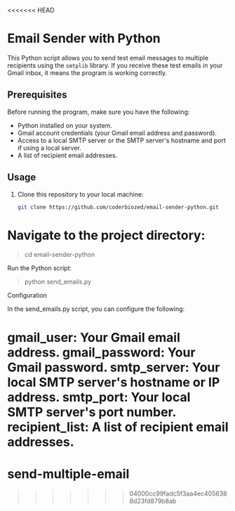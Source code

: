 <<<<<<< HEAD
# Email Sender with Python

This Python script allows you to send test email messages to multiple recipients using the `smtplib` library. If you receive these test emails in your Gmail inbox, it means the program is working correctly.

## Prerequisites

Before running the program, make sure you have the following:

- Python installed on your system.
- Gmail account credentials (your Gmail email address and password).
- Access to a local SMTP server or the SMTP server's hostname and port if using a local server.
- A list of recipient email addresses.

## Usage

1. Clone this repository to your local machine:

   ```bash
   git clone https://github.com/coderbiozed/email-sender-python.git


# Navigate to the project directory:

> cd email-sender-python

 Run the Python script:

> python send_emails.py 

Configuration 

In the send_emails.py script, you can configure the following:

gmail_user: Your Gmail email address.
gmail_password: Your Gmail password.
smtp_server: Your local SMTP server's hostname or IP address.
smtp_port: Your local SMTP server's port number.
recipient_list: A list of recipient email addresses.
=======
# send-multiple-email
>>>>>>> 04000cc99fadc5f3aa4ec4056388d23fd879b8ab
